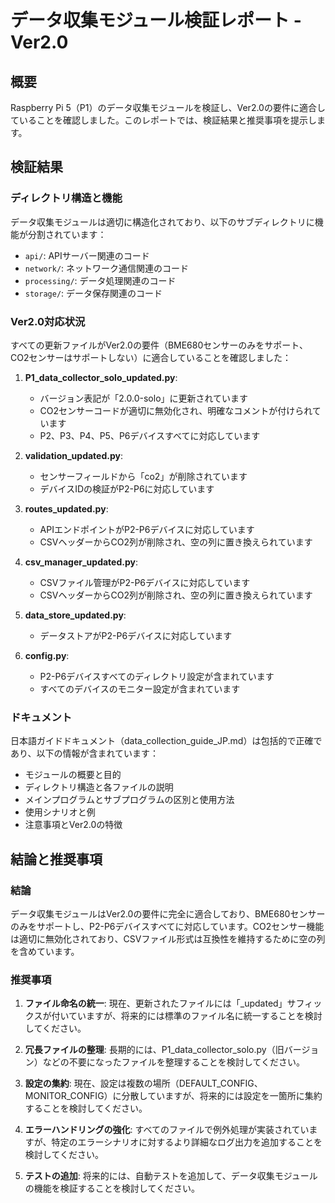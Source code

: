 # データ収集モジュール検証レポート - Ver2.0

## 概要
Raspberry Pi 5（P1）のデータ収集モジュールを検証し、Ver2.0の要件に適合していることを確認しました。このレポートでは、検証結果と推奨事項を提示します。

## 検証結果

### ディレクトリ構造と機能
データ収集モジュールは適切に構造化されており、以下のサブディレクトリに機能が分割されています：
- `api/`: APIサーバー関連のコード
- `network/`: ネットワーク通信関連のコード
- `processing/`: データ処理関連のコード
- `storage/`: データ保存関連のコード

### Ver2.0対応状況
すべての更新ファイルがVer2.0の要件（BME680センサーのみをサポート、CO2センサーはサポートしない）に適合していることを確認しました：

1. **P1_data_collector_solo_updated.py**:
   - バージョン表記が「2.0.0-solo」に更新されています
   - CO2センサーコードが適切に無効化され、明確なコメントが付けられています
   - P2、P3、P4、P5、P6デバイスすべてに対応しています

2. **validation_updated.py**:
   - センサーフィールドから「co2」が削除されています
   - デバイスIDの検証がP2-P6に対応しています

3. **routes_updated.py**:
   - APIエンドポイントがP2-P6デバイスに対応しています
   - CSVヘッダーからCO2列が削除され、空の列に置き換えられています

4. **csv_manager_updated.py**:
   - CSVファイル管理がP2-P6デバイスに対応しています
   - CSVヘッダーからCO2列が削除され、空の列に置き換えられています

5. **data_store_updated.py**:
   - データストアがP2-P6デバイスに対応しています

6. **config.py**:
   - P2-P6デバイスすべてのディレクトリ設定が含まれています
   - すべてのデバイスのモニター設定が含まれています

### ドキュメント
日本語ガイドドキュメント（data_collection_guide_JP.md）は包括的で正確であり、以下の情報が含まれています：
- モジュールの概要と目的
- ディレクトリ構造と各ファイルの説明
- メインプログラムとサブプログラムの区別と使用方法
- 使用シナリオと例
- 注意事項とVer2.0の特徴

## 結論と推奨事項

### 結論
データ収集モジュールはVer2.0の要件に完全に適合しており、BME680センサーのみをサポートし、P2-P6デバイスすべてに対応しています。CO2センサー機能は適切に無効化されており、CSVファイル形式は互換性を維持するために空の列を含めています。

### 推奨事項
1. **ファイル命名の統一**: 現在、更新されたファイルには「_updated」サフィックスが付いていますが、将来的には標準のファイル名に統一することを検討してください。

2. **冗長ファイルの整理**: 長期的には、P1_data_collector_solo.py（旧バージョン）などの不要になったファイルを整理することを検討してください。

3. **設定の集約**: 現在、設定は複数の場所（DEFAULT_CONFIG、MONITOR_CONFIG）に分散していますが、将来的には設定を一箇所に集約することを検討してください。

4. **エラーハンドリングの強化**: すべてのファイルで例外処理が実装されていますが、特定のエラーシナリオに対するより詳細なログ出力を追加することを検討してください。

5. **テストの追加**: 将来的には、自動テストを追加して、データ収集モジュールの機能を検証することを検討してください。